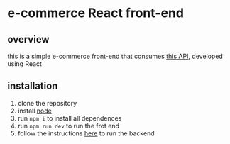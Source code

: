 
<h1> e-commerce React front-end</h1>

<h2>overview</h2>
<p>this is a simple e-commerce front-end that consumes <a href='https://github.com/faisal-alhajeri/e-commerce-server'>this API</a>, developed using React</p>


<h2>installation</h2>
<ol>
 <li>clone the repository</li>
 <li>install <a href='https://nodejs.org/en/download/'>node</a></li>
 <li>run <code>npm i</code> to install all dependences </li>
 <li>run <code>npm run dev</code> to run the frot end</li>
 <li>follow the instructions <a href='https://github.com/faisal-alhajeri/e-commerce-server'>here</a> to run the backend</li>
</ol>
